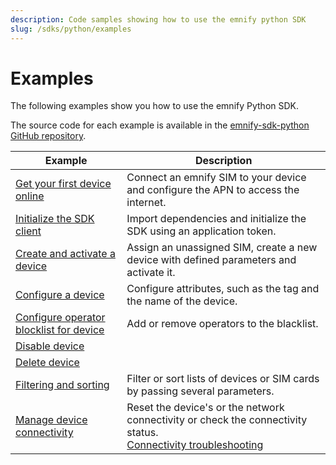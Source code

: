 ```yaml
---
description: Code samples showing how to use the emnify python SDK
slug: /sdks/python/examples
---
```


# Examples

The following examples show you how to use the emnify Python SDK. 

The source code for each example is available in the [emnify-sdk-python GitHub repository](https://github.com/emnify/emnify-sdk-python/tree/main/docs/examples).


| Example                             | Description  |
|---|---|
| [Get your first device online](https://github.com/emnify/emnify-sdk-python/blob/main/docs/examples/mass_sim_activation.py)     |  Connect an emnify SIM to your device and configure the APN to access the internet. |
| [Initialize the SDK client](https://github.com/emnify/emnify-sdk-python/blob/main/docs/examples/device_lifecycle_management.py) |  Import dependencies and initialize the SDK using an application token. |
| [Create and activate a device](https://github.com/emnify/emnify-sdk-python/blob/main/docs/examples/device_lifecycle_management.py#L12)    |  Assign an unassigned SIM, create a new device with defined parameters and activate it. |
| [Configure a device](https://github.com/emnify/emnify-sdk-python/blob/main/docs/examples/device_lifecycle_management.py#L51)               |        Configure attributes, such as the tag and the name of the device.       |
| [Configure operator blocklist for device](https://github.com/emnify/emnify-sdk-python/blob/main/docs/examples/device_lifecycle_management.py#L69) |  Add or remove operators to the blacklist.  |
| [Disable device](https://github.com/emnify/emnify-sdk-python/blob/main/docs/examples/device_lifecycle_management.py#L95) |  |
| [Delete device](https://github.com/emnify/emnify-sdk-python/blob/main/docs/examples/device_lifecycle_management.py#L114)  |   |
| [Filtering and sorting](https://github.com/emnify/emnify-sdk-python/blob/main/docs/examples/filtering_and_sorting.py) | Filter or sort lists of devices or SIM cards by passing several parameters.  |
| [Manage device connectivity](https://github.com/emnify/emnify-sdk-python/blob/main/docs/examples/device_lifecycle_management.py#L143)  | Reset the device's or the network connectivity or check the connectivity status. <br /> [Connectivity troubleshooting](https://www.emnify.com/developer-blog/5-ways-to-detect-and-solve-connectivity-issues#network-events) |
